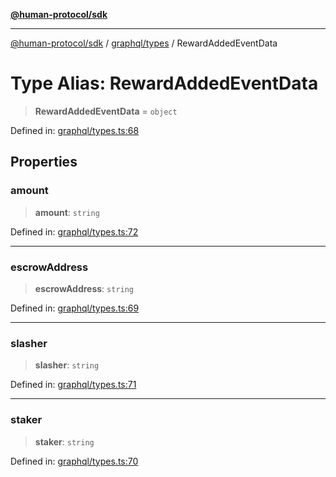 [**@human-protocol/sdk**](../../../README.md)

***

[@human-protocol/sdk](../../../modules.md) / [graphql/types](../README.md) / RewardAddedEventData

# Type Alias: RewardAddedEventData

> **RewardAddedEventData** = `object`

Defined in: [graphql/types.ts:68](https://github.com/humanprotocol/human-protocol/blob/5b6e90353814741f056deb2914334a3c4fbc279d/packages/sdk/typescript/human-protocol-sdk/src/graphql/types.ts#L68)

## Properties

### amount

> **amount**: `string`

Defined in: [graphql/types.ts:72](https://github.com/humanprotocol/human-protocol/blob/5b6e90353814741f056deb2914334a3c4fbc279d/packages/sdk/typescript/human-protocol-sdk/src/graphql/types.ts#L72)

***

### escrowAddress

> **escrowAddress**: `string`

Defined in: [graphql/types.ts:69](https://github.com/humanprotocol/human-protocol/blob/5b6e90353814741f056deb2914334a3c4fbc279d/packages/sdk/typescript/human-protocol-sdk/src/graphql/types.ts#L69)

***

### slasher

> **slasher**: `string`

Defined in: [graphql/types.ts:71](https://github.com/humanprotocol/human-protocol/blob/5b6e90353814741f056deb2914334a3c4fbc279d/packages/sdk/typescript/human-protocol-sdk/src/graphql/types.ts#L71)

***

### staker

> **staker**: `string`

Defined in: [graphql/types.ts:70](https://github.com/humanprotocol/human-protocol/blob/5b6e90353814741f056deb2914334a3c4fbc279d/packages/sdk/typescript/human-protocol-sdk/src/graphql/types.ts#L70)
